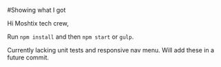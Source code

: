 #Showing what I got

Hi Moshtix tech crew,

Run `npm install` and then `npm start` or `gulp`.

Currently lacking unit tests and responsive nav menu.
Will add these in a future commit.
